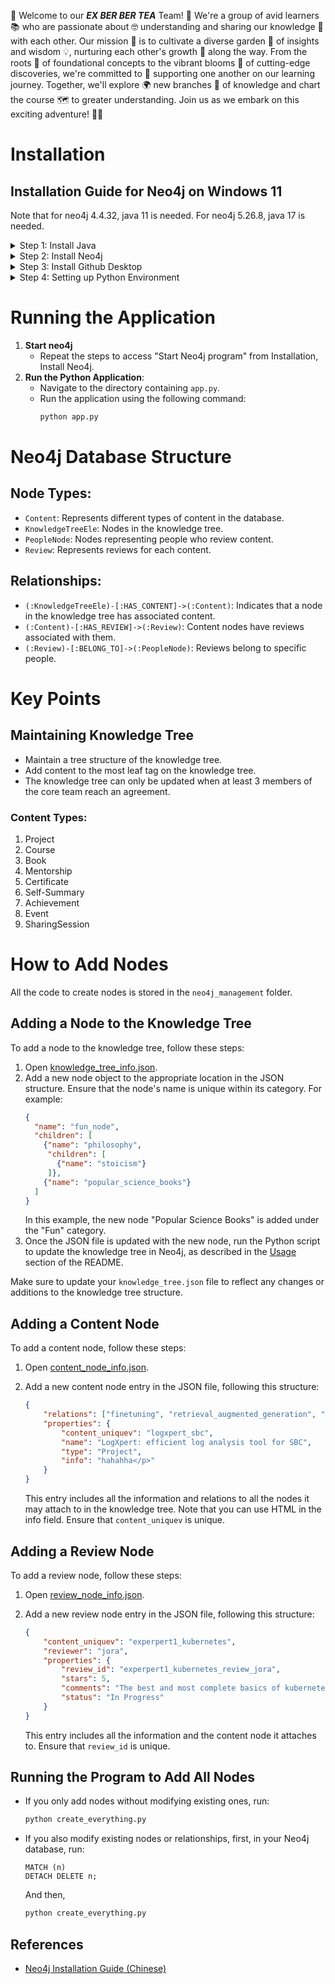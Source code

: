 🌳 Welcome to our ***EX BER BER TEA*** Team! 🌟 We're a group of avid learners 📚 who are passionate about 🤓 understanding and sharing our knowledge 🧠 with each other. Our mission 🚀 is to cultivate a diverse garden 🌱 of insights and wisdom 💡, nurturing each other's growth 🌱 along the way. From the roots 🌿 of foundational concepts to the vibrant blooms 🌺 of cutting-edge discoveries, we're committed to 🤝 supporting one another on our learning journey. Together, we'll explore 🌍 new branches 🌿 of knowledge and chart the course 🗺️ to greater understanding. Join us as we embark on this exciting adventure! 🚀✨

# Installation

## Installation Guide for Neo4j on Windows 11

Note that for neo4j 4.4.32, java 11 is needed.
For neo4j 5.26.8, java 17 is needed.
<details>
<summary>Step 1: Install Java</summary>

1. Download and install JRE from [Open Logic official website](https://www.openlogic.com/openjdk-downloads).  
   <span style="color:gray">JDK and JRE have differences. JDK (Java Development Kit) includes the Java Runtime Environment (JRE) and Java development tools. On the other hand, JRE (Java Runtime Environment) is the environment required to run Java programs. If you only want to run Java programs, you only need to install the JRE. However, if you wish to develop Java programs, you must install the JDK.</span>
   - Select the version needed for Neo4j. We use JAVA 11. Select to download the msi file.  
     ![open_logic.png](images/open_logic.png)
      1. Open the downloaded .msi file.
      2. Install JRE following the instructions and keep notes of your installation path.

2. Set up the Java environment path.
   - Search `environment` on the start menu.  
     ![img.png](images/start_menu_search.png)
   - Click "Environment Variables".  
     ![environment_variables.png](images/environment_variables.png)
   - Click "Environment Variables" in "System Properties".  
     ![img.png](images/system_properties.png)
   - Add new user variables.  
     ![new_user_vairables.png](images/new_user_vairables.png)
   - Add JAVA_HOME.  
     ![img.png](images/java_home.png)

</details>

<details>
<summary>Step 2: Install Neo4j</summary>

1. Download Neo4j Community Version from the [official Neo4j website deployment center](https://neo4j.com/deployment-center/).
   - Select the executable for Windows.  
     ![img.png](images/neo4j_download.png)

2. Install Neo4j.
   - Extract the zip file.
   - Move the extracted folder to your desired path and keep notes of the path.

3. Set up the Neo4j environment path.
   - Repeat the steps to access "Environment Variables" from Step 1.
   - Add NEO4j_HOME.  
     ![img.png](images/neo4j_path.png)

4. Start Neo4j program.
   - Start a command prompt window.  
     ![img.png](images/prompt_window_neo4j.png)
   - Change the directory to the Neo4j directory, then change the directory to `bin`.  
     ![img_1.png](images/prompt_neo4j_console.png)
   - Input `neo4j console`.
   - You can see your Neo4j program running at `http://localhost:7474/`.

</details>
<details>
<summary>Step 3: Install Github Desktop</summary>


1. download the application from the [github desktop official site](https://desktop.github.com/).<br>
2. sign in your Github Desktop.<br>
3. clone the project.<br>

</details>
<details>
<summary>Step 4: Setting up Python Environment</summary>

1. download and install anaconda.
    - Go to the [Anaconda Distribution page](https://www.anaconda.com/products/distribution).
    - Choose the appropriate version for your operating system (Windows, macOS, or Linux) and download the installer.
    - Install Anaconda:
        - **Windows:**
            - Run the downloaded .exe installer.
            - Follow the instructions in the setup wizard. It’s generally recommended to install for "Just Me" and to add Anaconda to your PATH environment variable.

2. create environment.
    - Open Anaconda Prompt (Windows).
    - Create a new environment:
      ```sh
      conda create --name ex_per_per_tea python=3.11
      ```
      `ex_per_per_tea` is our desired environment name and `3.11` with the Python version we need.

3. activate environment.
    - **Windows:**
      ```sh
      conda activate ex_per_per_tea
      ```
 
4. install requirement.txt.
    - Change directory to the folder where you saved this project. You probably need to set up a proxy if you are using a company network.
     - Install the packages listed in `requirements.txt`:
      ```sh
      pip install -r requirements.txt
      ```
</details>





# Running the Application
1. **Start neo4j**
    - Repeat the steps to access "Start Neo4j program" from Installation, Install Neo4j.
2. **Run the Python Application**:
    - Navigate to the directory containing `app.py`.
    - Run the application using the following command:
      ```bash
      python app.py
      ```

# Neo4j Database Structure
## Node Types:
- `Content`: Represents different types of content in the database.
- `KnowledgeTreeEle`: Nodes in the knowledge tree.
- `PeopleNode`: Nodes representing people who review content.
- `Review`: Represents reviews for each content.

## Relationships:
- `(:KnowledgeTreeEle)-[:HAS_CONTENT]->(:Content)`: Indicates that a node in the knowledge tree has associated content.
- `(:Content)-[:HAS_REVIEW]->(:Review)`: Content nodes have reviews associated with them.
- `(:Review)-[:BELONG_TO]->(:PeopleNode)`: Reviews belong to specific people.

# Key Points
## Maintaining Knowledge Tree
- Maintain a tree structure of the knowledge tree.
- Add content to the most leaf tag on the knowledge tree.
- The knowledge tree can only be updated when at least 3 members of the core team reach an agreement.

### Content Types:
1. Project
2. Course
3. Book
4. Mentorship
5. Certificate
6. Self-Summary
7. Achievement
8. Event
9. SharingSession

# How to Add Nodes

All the code to create nodes is stored in the `neo4j_management` folder.

## Adding a Node to the Knowledge Tree

To add a node to the knowledge tree, follow these steps:

1. Open [knowledge_tree_info.json](neo4j_management%2Fknowledge_tree_info.json).
2. Add a new node object to the appropriate location in the JSON structure. Ensure that the node's name is unique within its category. For example:
    ```json
    {
      "name": "fun_node",
      "children": [
        {"name": "philosophy",
         "children": [
           {"name": "stoicism"}
         ]},
        {"name": "popular_science_books"}
      ]
    }
    ```
   In this example, the new node "Popular Science Books" is added under the "Fun" category.
3. Once the JSON file is updated with the new node, run the Python script to update the knowledge tree in Neo4j, as described in the [Usage](#usage) section of the README.

Make sure to update your `knowledge_tree.json` file to reflect any changes or additions to the knowledge tree structure.

## Adding a Content Node

To add a content node, follow these steps:
1. Open [content_node_info.json](neo4j_management%2Fcontent_node_info.json).
2. Add a new content node entry in the JSON file, following this structure:
    ```json
    {
        "relations": ["finetuning", "retrieval_augmented_generation", "python"],
        "properties": {
            "content_uniquev": "logxpert_sbc",
            "name": "LogXpert: efficient log analysis tool for SBC",
            "type": "Project",
            "info": "hahahha</p>"
        }
    }
    ```

   This entry includes all the information and relations to all the nodes it may attach to in the knowledge tree. Note that you can use HTML in the info field. Ensure that `content_uniquev` is unique.

## Adding a Review Node

To add a review node, follow these steps:
1. Open [review_node_info.json](neo4j_management%2Freview_node_info.json).
2. Add a new review node entry in the JSON file, following this structure:
    ```json 
   {
        "content_uniquev": "experpert1_kubernetes",
        "reviewer": "jora",
        "properties": {
            "review_id": "experpert1_kubernetes_review_jora",
            "stars": 5,
            "comments": "The best and most complete basics of kubernetes training.",
            "status": "In Progress"
        }
    }
    ```

   This entry includes all the information and the content node it attaches to. Ensure that `review_id` is unique.



## Running the Program to Add All Nodes

- If you only add nodes without modifying existing ones, run:
    ```bash
    python create_everything.py
    ```

- If you also modify existing nodes or relationships, first, in your Neo4j database, run:
    ```agsl
    MATCH (n)
    DETACH DELETE n;
    ```
    And then, 
    ```bash
    python create_everything.py
    ```

## References
- [Neo4j Installation Guide (Chinese)](https://www.cnblogs.com/ljhdo/p/5521577.html)
